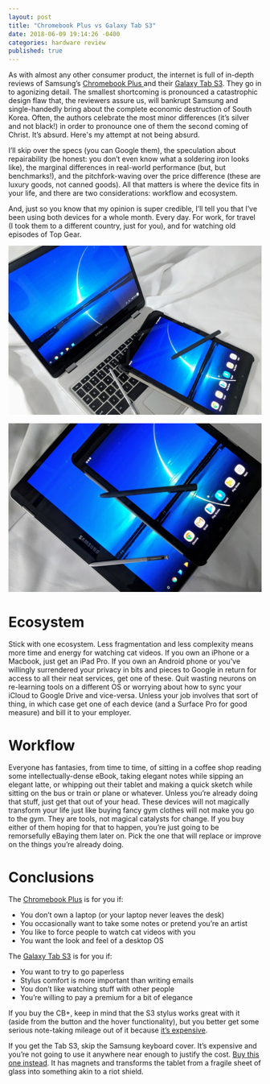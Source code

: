 ```yaml
---
layout: post
title: "Chromebook Plus vs Galaxy Tab S3"
date: 2018-06-09 19:14:26 -0400
categories: hardware review
published: true
---
```


As with almost any other consumer product, the internet is full of in-depth reviews of Samsung’s [Chromebook Plus ](http://amzn.to/2D2PfEv)and their [Galaxy Tab S3](http://amzn.to/2D131HT). They go in to agonizing detail. The smallest shortcoming is pronounced a catastrophic design flaw that, the reviewers assure us, will bankrupt Samsung and single-handedly bring about the complete economic destruction of South Korea. Often, the authors celebrate the most minor differences (it’s silver and not black!) in order to pronounce one of them the second coming of Christ. It’s absurd. Here's my attempt at not being absurd.

I’ll skip over the specs (you can Google them), the speculation about repairability (be honest: you don’t even know what a soldering iron looks like), the marginal differences in real-world performance (but, but benchmarks!), and the pitchfork-waving over the price difference (these are luxury goods, not canned goods). All that matters is where the device fits in your life, and there are two considerations: workflow and ecosystem.

And, just so you know that my opinion is super credible, I’ll tell you that I’ve been using both devices for a whole month. Every day. For work, for travel (I took them to a different country, just for you), and for watching old episodes of Top Gear.

![Image](/images/2018-06-09-01.jpg)

![Image](/images/2018-06-09-02.jpg)

# Ecosystem
Stick with one ecosystem. Less fragmentation and less complexity means more time and energy for watching cat videos. If you own an iPhone or a Macbook, just get an iPad Pro. If you own an Android phone or you’ve willingly surrendered your privacy in bits and pieces to Google in return for access to all their neat services, get one of these. Quit wasting neurons on re-learning tools on a different OS or worrying about how to sync your iCloud to Google Drive and vice-versa. Unless your job involves that sort of thing, in which case get one of each device (and a Surface Pro for good measure) and bill it to your employer.

# Workflow
Everyone has fantasies, from time to time, of sitting in a coffee shop reading some intellectually-dense eBook, taking elegant notes while sipping an elegant latte, or whipping out their tablet and making a quick sketch while sitting on the bus or train or plane or whatever. Unless you’re already doing that stuff, just get that out of your head. These devices will not magically transform your life just like buying fancy gym clothes will not make you go to the gym. They are tools, not magical catalysts for change. If you buy either of them hoping for that to happen, you’re just going to be remorsefully eBaying them later on. Pick the one that will replace or improve on the things you’re already doing.

# Conclusions
The [Chromebook Plus](http://amzn.to/2D2PfEv) is for you if:

- You don’t own a laptop (or your laptop never leaves the desk)
- You occasionally want to take some notes or pretend you’re an artist
- You like to force people to watch cat videos with you
- You want the look and feel of a desktop OS

The [Galaxy Tab S3](http://amzn.to/2D131HT) is for you if:

- You want to try to go paperless
- Stylus comfort is more important than writing emails
- You don’t like watching stuff with other people
- You’re willing to pay a premium for a bit of elegance

If you buy the CB+, keep in mind that the S3 stylus works great with it (aside from the button and the hover functionality), but you better get some serious note-taking mileage out of it because [it’s expensive](http://amzn.to/2D0dLGs).

If you get the Tab S3, skip the Samsung keyboard cover. It’s expensive and you’re not going to use it anywhere near enough to justify the cost. [Buy this one instead](http://amzn.to/2FVPjce). It has magnets and transforms the tablet from a fragile sheet of glass into something akin to a riot shield.